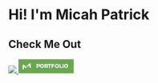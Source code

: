 #

# Hi! I'm Micah Patrick

## Check Me Out

<a href="https://www.linkedin.com/in/micah-patrick/"><img src="https://img.shields.io/badge/LinkedIn-0077B5?style=for-the-badge&logo=linkedin&logoColor=white" /> </a>
<a href="https://micahpatrick.com/"><img src="./docs/portfolio-badge.png" /> </a>
